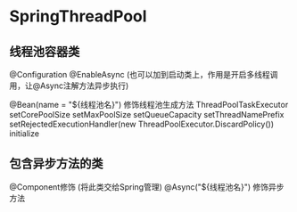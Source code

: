 # SpringThreadPool
## 线程池容器类
@Configuration
@EnableAsync (也可以加到启动类上，作用是开启多线程调用，让@Async注解方法异步执行)

@Bean(name = "${线程池名}") 修饰线程池生成方法
ThreadPoolTaskExecutor
setCorePoolSize
setMaxPoolSize
setQueueCapacity
setThreadNamePrefix
setRejectedExecutionHandler(new ThreadPoolExecutor.DiscardPolicy())
initialize

## 包含异步方法的类
@Component修饰 (将此类交给Spring管理)
@Async("${线程池名}") 修饰异步方法
